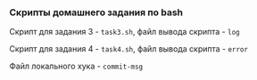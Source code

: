 ### Скрипты домашнего задания по bash

Скрипт для задания 3 - `task3.sh`, файл вывода скрипта - `log`

Скрипт для задания 4 - `task4.sh`, файл вывода скрипта - `error`

Файл локального хука - `commit-msg`

